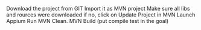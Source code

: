 Download the project from GIT
Import it as MVN project
Make sure all libs and rources were downloaded if no, click on Update Project in MVN
Launch Appium
Run MVN Clean. MVN Build (put compile test in the goal)
